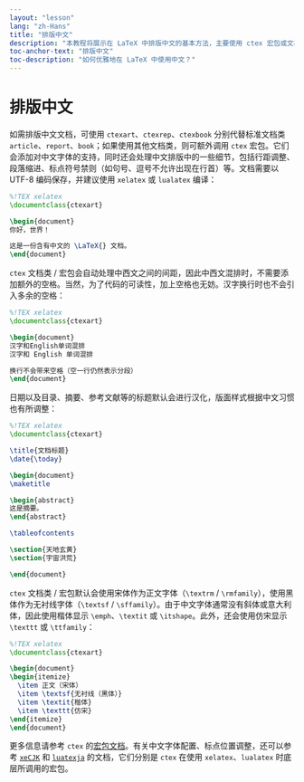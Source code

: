 ```yaml
---
layout: "lesson"
lang: "zh-Hans"
title: "排版中文"
description: "本教程将展示在 LaTeX 中排版中文的基本方法，主要使用 ctex 宏包或文档类。"
toc-anchor-text: "排版中文"
toc-description: "如何优雅地在 LaTeX 中使用中文？"
---
```


# 排版中文

如需排版中文文档，可使用 `ctexart`、`ctexrep`、`ctexbook` 分别代替标准文档类 `article`、`report`、`book`；如果使用其他文档类，则可额外调用 `ctex` 宏包。它们会添加对中文字体的支持，同时还会处理中文排版中的一些细节，包括行距调整、段落缩进、标点符号禁则（如句号、逗号不允许出现在行首）等。文档需要以 UTF-8 编码保存，并建议使用 `xelatex` 或 `lualatex` 编译：

```latex
%!TEX xelatex
\documentclass{ctexart}

\begin{document}
你好，世界！

这是一份含有中文的 \LaTeX{} 文档。
\end{document}
```

`ctex` 文档类 / 宏包会自动处理中西文之间的间距，因此中西文混排时，不需要添加额外的空格。当然，为了代码的可读性，加上空格也无妨。汉字换行时也不会引入多余的空格：

```latex
%!TEX xelatex
\documentclass{ctexart}

\begin{document}
汉字和English单词混排
汉字和 English 单词混排

换行不会带来空格（空一行仍然表示分段）
\end{document}
```

日期以及目录、摘要、参考文献等的标题默认会进行汉化，版面样式根据中文习惯也有所调整：

```latex
%!TEX xelatex
\documentclass{ctexart}

\title{文档标题}
\date{\today}

\begin{document}
\maketitle

\begin{abstract}
这是摘要。
\end{abstract}

\tableofcontents

\section{天地玄黄}
\section{宇宙洪荒}

\end{document}
```

`ctex` 文档类 / 宏包默认会使用宋体作为正文字体（`\textrm` / `\rmfamily`），使用黑体作为无衬线字体（`\textsf` / `\sffamily`）。由于中文字体通常没有斜体或意大利体，因此使用楷体显示 `\emph`、`\textit` 或 `\itshape`。此外，还会使用仿宋显示 `\texttt` 或 `\ttfamily`：

```latex
%!TEX xelatex
\documentclass{ctexart}

\begin{document}
\begin{itemize}
  \item 正文（宋体）
  \item \textsf{无衬线（黑体）}
  \item \textit{楷体}
  \item \texttt{仿宋}
\end{itemize}
\end{document}
```

更多信息请参考 `ctex` 的[宏包文档](https://texdoc.org/pkg/ctex)。有关中文字体配置、标点位置调整，还可以参考 [`xeCJK`](https://texdoc.org/pkg/xecjk) 和 [`luatexja`](https://texdoc.org/pkg/luatexja) 的文档，它们分别是 `ctex` 在使用 `xelatex`、`lualatex` 时底层所调用的宏包。
